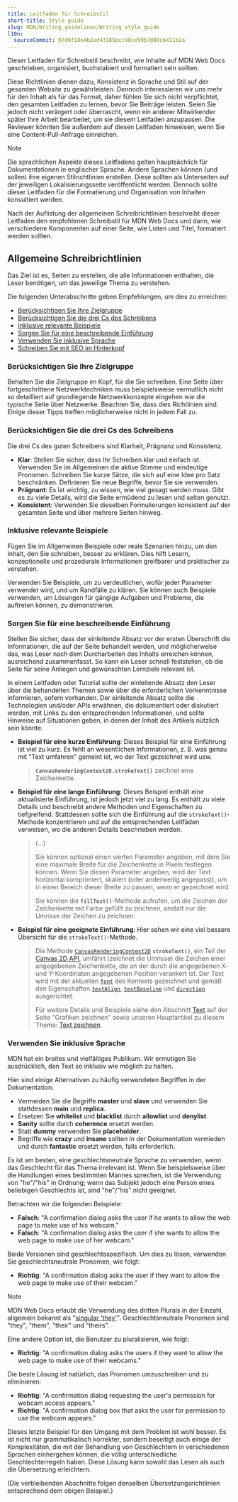 ```yaml
---
title: Leitfaden für Schreibstil
short-title: Style guide
slug: MDN/Writing_guidelines/Writing_style_guide
l10n:
  sourceCommit: 07d0f18e4b2ad43185bcc98ce99b7080c6411b2a
---
```


Dieser Leitfaden für Schreibstil beschreibt, wie Inhalte auf MDN Web Docs geschrieben, organisiert, buchstabiert und formatiert sein sollten.

Diese Richtlinien dienen dazu, Konsistenz in Sprache und Stil auf der gesamten Website zu gewährleisten. Dennoch interessieren wir uns mehr für den Inhalt als für das Format, daher fühlen Sie sich nicht verpflichtet, den gesamten Leitfaden zu lernen, bevor Sie Beiträge leisten. Seien Sie jedoch nicht verärgert oder überrascht, wenn ein anderer Mitwirkender später Ihre Arbeit bearbeitet, um sie diesem Leitfaden anzupassen. Die Reviewer könnten Sie außerdem auf diesen Leitfaden hinweisen, wenn Sie eine Content-Pull-Anfrage einreichen.

> [!NOTE]
> Die sprachlichen Aspekte dieses Leitfadens gelten hauptsächlich für Dokumentationen in englischer Sprache. Andere Sprachen können (und sollen) ihre eigenen Stilrichtlinien erstellen. Diese sollten als Unterseiten auf der jeweiligen Lokalisierungsseite veröffentlicht werden. Dennoch sollte dieser Leitfaden für die Formatierung und Organisation von Inhalten konsultiert werden.

Nach der Auflistung der allgemeinen Schreibrichtlinien beschreibt dieser Leitfaden den empfohlenen Schreibstil für MDN Web Docs und dann, wie verschiedene Komponenten auf einer Seite, wie Listen und Titel, formatiert werden sollten.

## Allgemeine Schreibrichtlinien

Das Ziel ist es, Seiten zu erstellen, die alle Informationen enthalten, die Leser benötigen, um das jeweilige Thema zu verstehen.

Die folgenden Unterabschnitte geben Empfehlungen, um dies zu erreichen:

- [Berücksichtigen Sie Ihre Zielgruppe](#berücksichtigen_sie_ihre_zielgruppe)
- [Berücksichtigen Sie die drei Cs des Schreibens](#berücksichtigen_sie_die_drei_cs_des_schreibens)
- [Inklusive relevante Beispiele](#inklusive_relevante_beispiele)
- [Sorgen Sie für eine beschreibende Einführung](#sorgen_sie_für_eine_beschreibende_einführung)
- [Verwenden Sie inklusive Sprache](#verwenden_sie_inklusive_sprache)
- [Schreiben Sie mit SEO im Hinterkopf](#write_with_seo_in_mind)

### Berücksichtigen Sie Ihre Zielgruppe

Behalten Sie die Zielgruppe im Kopf, für die Sie schreiben. Eine Seite über fortgeschrittene Netzwerktechniken muss beispielsweise vermutlich nicht so detailliert auf grundlegende Netzwerkkonzepte eingehen wie die typische Seite über Netzwerke. Beachten Sie, dass dies Richtlinien sind. Einige dieser Tipps treffen möglicherweise nicht in jedem Fall zu.

### Berücksichtigen Sie die drei Cs des Schreibens

Die drei Cs des guten Schreibens sind Klarheit, Prägnanz und Konsistenz.

- **Klar**: Stellen Sie sicher, dass Ihr Schreiben klar und einfach ist. Verwenden Sie im Allgemeinen die aktive Stimme und eindeutige Pronomen. Schreiben Sie kurze Sätze, die sich auf eine Idee pro Satz beschränken. Definieren Sie neue Begriffe, bevor Sie sie verwenden.
- **Prägnant**: Es ist wichtig, zu wissen, wie viel gesagt werden muss. Gibt es zu viele Details, wird die Seite ermüdend zu lesen und selten genutzt.
- **Konsistent**: Verwenden Sie dieselben Formulierungen konsistent auf der gesamten Seite und über mehrere Seiten hinweg.

### Inklusive relevante Beispiele

Fügen Sie im Allgemeinen Beispiele oder reale Szenarien hinzu, um den Inhalt, den Sie schreiben, besser zu erklären. Dies hilft Lesern, konzeptionelle und prozedurale Informationen greifbarer und praktischer zu verstehen.

Verwenden Sie Beispiele, um zu verdeutlichen, wofür jeder Parameter verwendet wird, und um Randfälle zu klären. Sie können auch Beispiele verwenden, um Lösungen für gängige Aufgaben und Probleme, die auftreten können, zu demonstrieren.

### Sorgen Sie für eine beschreibende Einführung

Stellen Sie sicher, dass der einleitende Absatz vor der ersten Überschrift die Informationen, die auf der Seite behandelt werden, und möglicherweise das, was Leser nach dem Durcharbeiten des Inhalts erreichen können, ausreichend zusammenfasst. So kann ein Leser schnell feststellen, ob die Seite für seine Anliegen und gewünschten Lernziele relevant ist.

In einem Leitfaden oder Tutorial sollte der einleitende Absatz den Leser über die behandelten Themen sowie über die erforderlichen Vorkenntnisse informieren, sofern vorhanden. Der einleitende Absatz sollte die Technologien und/oder APIs erwähnen, die dokumentiert oder diskutiert werden, mit Links zu den entsprechenden Informationen, und sollte Hinweise auf Situationen geben, in denen der Inhalt des Artikels nützlich sein könnte.

- **Beispiel für eine kurze Einführung**: Dieses Beispiel für eine Einführung ist viel zu kurz. Es fehlt an wesentlichen Informationen, z. B. was genau mit "Text umfahren" gemeint ist, wo der Text gezeichnet wird usw.

  > **`CanvasRenderingContext2D.strokeText()`** zeichnet eine Zeichenkette.

- **Beispiel für eine lange Einführung**: Dieses Beispiel enthält eine aktualisierte Einführung, ist jedoch jetzt viel zu lang. Es enthält zu viele Details und beschreibt andere Methoden und Eigenschaften zu tiefgreifend. Stattdessen sollte sich die Einführung auf die `strokeText()`-Methode konzentrieren und auf die entsprechenden Leitfäden verweisen, wo die anderen Details beschrieben werden.

  > (...)
  >
  > Sie können optional einen vierten Parameter angeben, mit dem Sie eine maximale Breite für die Zeichenkette in Pixeln festlegen können. Wenn Sie diesen Parameter angeben, wird der Text horizontal komprimiert, skaliert (oder anderweitig angepasst), um in einen Bereich dieser Breite zu passen, wenn er gezeichnet wird.
  >
  > Sie können die **`fillText()`**-Methode aufrufen, um die Zeichen der Zeichenkette mit Farbe gefüllt zu zeichnen, anstatt nur die Umrisse der Zeichen zu zeichnen.

- **Beispiel für eine geeignete Einführung**: Hier sehen wir eine viel bessere Übersicht für die `strokeText()`-Methode.

  > Die Methode [`CanvasRenderingContext2D`](/de/docs/Web/API/CanvasRenderingContext2D) **`strokeText()`**, ein Teil der [Canvas 2D API](/de/docs/Web/API/Canvas_API), umfährt (zeichnet die Umrisse) die Zeichen einer angegebenen Zeichenkette, die an der durch die angegebenen X- und Y-Koordinaten angegebenen Position verankert ist. Der Text wird mit der aktuellen [`font`](/de/docs/Web/API/CanvasRenderingContext2D/font) des Kontexts gezeichnet und gemäß den Eigenschaften [`textAlign`](/de/docs/Web/API/CanvasRenderingContext2D/textAlign), [`textBaseline`](/de/docs/Web/API/CanvasRenderingContext2D/textBaseline) und [`direction`](/de/docs/Web/API/CanvasRenderingContext2D/direction) ausgerichtet.
  >
  > Für weitere Details und Beispiele siehe den Abschnitt [Text](/de/docs/Learn_web_development/Extensions/Client-side_APIs/Drawing_graphics#text) auf der Seite "Grafiken zeichnen" sowie unseren Hauptartikel zu diesem Thema: [Text zeichnen](/de/docs/Web/API/Canvas_API/Tutorial/Drawing_text).

### Verwenden Sie inklusive Sprache

MDN hat ein breites und vielfältiges Publikum. Wir ermutigen Sie ausdrücklich, den Text so inklusiv wie möglich zu halten.

Hier sind einige Alternativen zu häufig verwendeten Begriffen in der Dokumentation:

- Vermeiden Sie die Begriffe **master** und **slave** und verwenden Sie stattdessen **main** und **replica**.
- Ersetzen Sie **whitelist** und **blacklist** durch **allowlist** und **denylist**.
- **Sanity** sollte durch **coherence** ersetzt werden.
- Statt **dummy** verwenden Sie **placeholder**.
- Begriffe wie **crazy** und **insane** sollten in der Dokumentation vermieden und durch **fantastic** ersetzt werden, falls erforderlich.

Es ist am besten, eine geschlechtsneutrale Sprache zu verwenden, wenn das Geschlecht für das Thema irrelevant ist. Wenn Sie beispielsweise über die Handlungen eines bestimmten Mannes sprechen, ist die Verwendung von "he"/"his" in Ordnung; wenn das Subjekt jedoch eine Person eines beliebigen Geschlechts ist, sind "he"/"his" nicht geeignet.

Betrachten wir die folgenden Beispiele:

- **Falsch**: "A confirmation dialog asks the user if he wants to allow the web page to make use of his webcam."
- **Falsch**: "A confirmation dialog asks the user if she wants to allow the web page to make use of her webcam."

Beide Versionen sind geschlechtsspezifisch. Um dies zu lösen, verwenden Sie geschlechtsneutrale Pronomen, wie folgt:

- **Richtig**: "A confirmation dialog asks the user if they want to allow the web page to make use of their webcam."

> [!NOTE]
> MDN Web Docs erlaubt die Verwendung des dritten Plurals in der Einzahl, allgemein bekannt als "[singular 'they'](https://en.wikipedia.org/wiki/Singular_they)". Geschlechtsneutrale Pronomen sind "they", "them", "their" und "theirs".

Eine andere Option ist, die Benutzer zu pluralisieren, wie folgt:

- **Richtig**: "A confirmation dialog asks the users if they want to allow the web page to make use of their webcams."

Die beste Lösung ist natürlich, das Pronomen umzuschreiben und zu eliminieren:

- **Richtig**: "A confirmation dialog requesting the user's permission for webcam access appears."
- **Richtig**: "A confirmation dialog box that asks the user for permission to use the webcam appears."

Dieses letzte Beispiel für den Umgang mit dem Problem ist wohl besser. Es ist nicht nur grammatikalisch korrekter, sondern beseitigt auch einige der Komplexitäten, die mit der Behandlung von Geschlechtern in verschiedenen Sprachen einhergehen können, die völlig unterschiedliche Geschlechterregeln haben. Diese Lösung kann sowohl das Lesen als auch die Übersetzung erleichtern.

(Die verbleibenden Abschnitte folgen denselben Übersetzungsrichtlinien entsprechend dem obigen Beispiel.)
